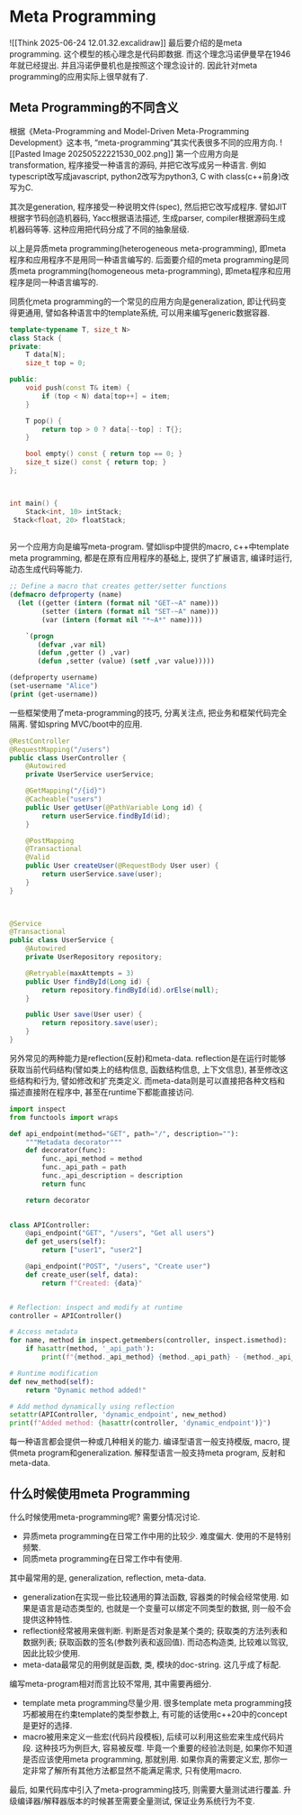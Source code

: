 # Meta Programming

![[Think 2025-06-24 12.01.32.excalidraw]]
最后要介绍的是meta programming. 这个模型的核心理念是代码即数据. 而这个理念冯诺伊曼早在1946年就已经提出. 并且冯诺伊曼机也是按照这个理念设计的. 因此针对meta programming的应用实际上很早就有了.

## Meta Programming的不同含义

根据《Meta-Programming and Model-Driven Meta-Programming Development》这本书, “meta-programming”其实代表很多不同的应用方向.
![[Pasted Image 20250522221530_002.png]]
第一个应用方向是transformation, 程序接受一种语言的源码, 并把它改写成另一种语言. 例如typescript改写成javascript, python2改写为python3, C with class(c++前身)改写为C.

其次是generation, 程序接受一种说明文件(spec), 然后把它改写成程序. 譬如JIT根据字节码创造机器码, Yacc根据语法描述, 生成parser, compiler根据源码生成机器码等等. 这种应用把代码分成了不同的抽象层级.

以上是异质meta programming(heterogeneous meta-programming), 即meta程序和应用程序不是用同一种语言编写的.
后面要介绍的meta programming是同质meta programming(homogeneous meta-programming), 即meta程序和应用程序是同一种语言编写的.

同质化meta programming的一个常见的应用方向是generalization, 即让代码变得更通用, 譬如各种语言中的template系统, 可以用来编写generic数据容器.

```c++
template<typename T, size_t N>
class Stack {
private:
    T data[N];
    size_t top = 0;

public:
    void push(const T& item) {
        if (top < N) data[top++] = item;
    }

    T pop() {
        return top > 0 ? data[--top] : T{};
    }

    bool empty() const { return top == 0; }
    size_t size() const { return top; }
};

  

int main() {
    Stack<int, 10> intStack;
 Stack<float, 20> floatStack;
    
```

另一个应用方向是编写meta-program. 譬如lisp中提供的macro, c++中template meta programming, 都是在原有应用程序的基础上, 提供了扩展语言, 编译时运行, 动态生成代码等能力.

```lisp
;; Define a macro that creates getter/setter functions
(defmacro defproperty (name)
  (let ((getter (intern (format nil "GET-~A" name)))
        (setter (intern (format nil "SET-~A" name)))
        (var (intern (format nil "*~A*" name))))

    `(progn
       (defvar ,var nil)
       (defun ,getter () ,var)
       (defun ,setter (value) (setf ,var value)))))

(defproperty username)
(set-username "Alice")
(print (get-username))
```

一些框架使用了meta-programming的技巧, 分离关注点, 把业务和框架代码完全隔离. 譬如spring MVC/boot中的应用.

```java
@RestController
@RequestMapping("/users")
public class UserController {
    @Autowired
    private UserService userService;

    @GetMapping("/{id}")
    @Cacheable("users")
    public User getUser(@PathVariable Long id) {
        return userService.findById(id);
    }

    @PostMapping
    @Transactional
    @Valid
    public User createUser(@RequestBody User user) {
        return userService.save(user);
    }
}

  

@Service
@Transactional
public class UserService {
    @Autowired
    private UserRepository repository;

    @Retryable(maxAttempts = 3)
    public User findById(Long id) {
        return repository.findById(id).orElse(null);
    }

    public User save(User user) {
        return repository.save(user);
    }
}
```

另外常见的两种能力是reflection(反射)和meta-data. reflection是在运行时能够获取当前代码结构(譬如类上的结构信息, 函数结构信息, 上下文信息), 甚至修改这些结构和行为, 譬如修改和扩充类定义. 而meta-data则是可以直接把各种文档和描述直接附在程序中, 甚至在runtime下都能直接访问.

```python
import inspect
from functools import wraps

def api_endpoint(method="GET", path="/", description=""):
    """Metadata decorator"""
    def decorator(func):
        func._api_method = method
        func._api_path = path  
        func._api_description = description
        return func

    return decorator

  
class APIController:
    @api_endpoint("GET", "/users", "Get all users")
    def get_users(self):
        return ["user1", "user2"]

    @api_endpoint("POST", "/users", "Create user")
    def create_user(self, data):
        return f"Created: {data}"


# Reflection: inspect and modify at runtime
controller = APIController()

# Access metadata
for name, method in inspect.getmembers(controller, inspect.ismethod):
    if hasattr(method, '_api_path'):
        print(f"{method._api_method} {method._api_path} - {method._api_description}")

# Runtime modification
def new_method(self):
    return "Dynamic method added!"

# Add method dynamically using reflection
setattr(APIController, 'dynamic_endpoint', new_method)
print(f"Added method: {hasattr(controller, 'dynamic_endpoint')}")
```

每一种语言都会提供一种或几种相关的能力.
编译型语言一般支持模版, macro, 提供meta program和generalization. 解释型语言一般支持meta program, 反射和meta-data.

## 什么时候使用meta Programming

什么时候使用meta-programming呢? 需要分情况讨论.

- 异质meta programming在日常工作中用的比较少. 难度偏大. 使用的不是特别频繁.
- 同质meta programming在日常工作中有使用.

其中最常用的是, generalization, reflection, meta-data.

- generalization在实现一些比较通用的算法函数, 容器类的时候会经常使用. 如果是语言是动态类型的, 也就是一个变量可以绑定不同类型的数据, 则一般不会提供这种特性.
- reflection经常被用来做判断. 判断是否对象是某个类的; 获取类的方法列表和数据列表; 获取函数的签名(参数列表和返回值). 而动态构造类, 比较难以驾驭, 因此比较少使用.
- meta-data最常见的用例就是函数, 类, 模块的doc-string. 这几乎成了标配.

编写meta-program相对而言比较不常用, 其中需要再细分.

- template meta programming尽量少用. 很多template meta programming技巧都被用在约束template的类型参数上, 有可能的话使用c++20中的concept是更好的选择.
- macro被用来定义一些宏(代码片段模板), 后续可以利用这些宏来生成代码片段. 这种技巧为例巨大, 容易被反噬. 毕竟一个重要的经验法则是, 如果你不知道是否应该使用meta programming, 那就别用. 如果你真的需要定义宏, 那你一定非常了解所有其他方法都显然不能满足需求, 只有使用macro.

最后, 如果代码库中引入了meta-programming技巧, 则需要大量测试进行覆盖. 升级编译器/解释器版本的时候甚至需要全量测试, 保证业务系统行为不变.
